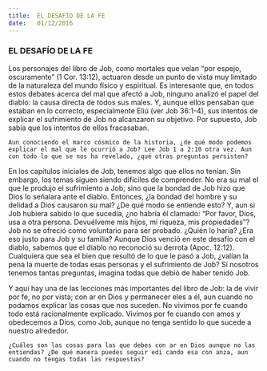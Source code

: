 ```yaml
---
title:  EL DESAFÍO DE LA FE
date:   01/12/2016
---
```


### EL DESAFÍO DE LA FE

Los personajes del libro de Job, como mortales que veían “por espejo, oscuramente” (1 Cor. 13:12), actuaron desde un punto de vista muy limitado de la naturaleza del mundo físico y espiritual. Es interesante que, en todos estos debates acerca del mal que afectó a Job, ninguno analizó el papel del diablo: la causa directa de todos sus males. Y, aunque ellos pensaban que estaban en lo correcto, especialmente Eliú (ver Job 36:1-4), sus intentos de explicar el sufrimiento de Job no alcanzaron su objetivo. Por supuesto, Job sabía que los intentos de ellos fracasaban.

`Aun conociendo el marco cósmico de la historia, ¿de qué modo podemos explicar el mal que le ocurrió a Job? Lee Job 1 a 2:10 otra vez. Aun con todo lo que se nos ha revelado, ¿qué otras preguntas persisten?`

En los capítulos iniciales de Job, tenemos algo que ellos no tenían. Sin embargo, los temas siguen siendo difíciles de comprender. No era su mal el que le produjo el sufrimiento a Job; sino que la bondad de Job hizo que Dios lo señalara ante el diablo. Entonces, ¿la bondad del hombre y su  delidad a Dios causaron su mal? ¿De qué modo se entiende esto? Y, aun si Job hubiera sabido lo que sucedía, ¿no habría él clamado: “Por favor, Dios, usa a otra persona. Devuélveme mis hijos, mi riqueza, mis propiedades”? Job no se ofreció como voluntario para ser probado. ¿Quién lo haría? ¿Era eso justo para Job y su familia? Aunque Dios venció en este desafío con el diablo, sabemos que el diablo no reconoció su derrota (Apoc. 12:12). Cualquiera que sea el bien que resultó de lo que le pasó a Job, ¿valían la pena la muerte de todas esas personas y el sufrimiento de Job? Si nosotros tenemos tantas preguntas, imagina todas que debió de haber tenido Job.

Y aquí hay una de las lecciones más importantes del libro de Job: la de vivir por fe, no por vista; con ar en Dios y permanecer  eles a él, aun cuando no podamos explicar las cosas que nos suceden. No vivimos por fe cuando todo está racionalmente explicado. Vivimos por fe cuando con amos y obedecemos a Dios, como Job, aunque no tenga sentido lo que sucede a nuestro alrededor.

`¿Cuáles son las cosas para las que debes con ar en Dios aunque no las entiendas? ¿De qué manera puedes seguir edi cando esa con anza, aun cuando no tengas todas las respuestas?`